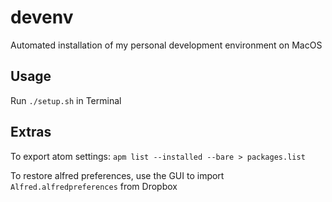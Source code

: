 # devenv
Automated installation of my personal development environment on MacOS

## Usage
Run `./setup.sh` in Terminal

## Extras
To export atom settings:
`apm list --installed --bare > packages.list`

To restore alfred preferences, use the GUI to import `Alfred.alfredpreferences` from Dropbox
